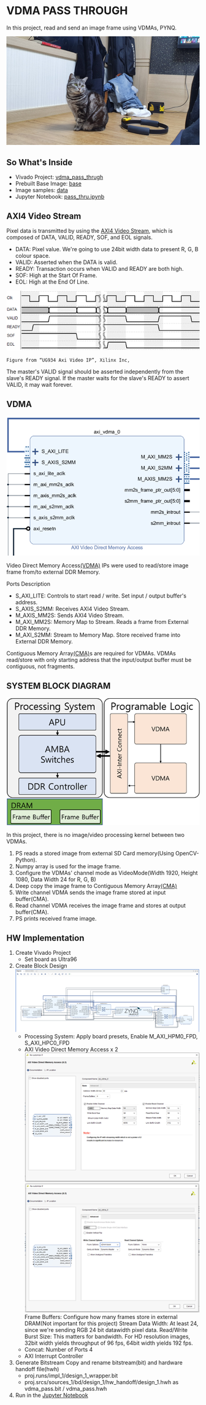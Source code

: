 # VDMA PASS THROUGH

In this project, read and send an image frame using VDMAs, PYNQ.

![Ahri](/1.VDMA_PASS_THROUGH/data/ahri1.jpg)

## So What's Inside

- Vivado Project: [vdma_pass_thrugh](/1.VDMA_PASS_THROUGH/vdma_pass_thrugh "Vivado Project")
- Prebuilt Base Image: [base](/1.VDMA_PASS_THROUGH/base "Base")
- Image samples: [data](/1.VDMA_PASS_THROUGH/data "Data")
- Jupyter Notebook: [pass_thru.ipynb](/1.VDMA_PASS_THROUGH/pass_thru.ipynb "Jupyter Notebook")

## AXI4 Video Stream

Pixel data is transmitted by using the [AXI4 Video Stream](https://www.xilinx.com/support/documentation/ip_documentation/axi_videoip/v1_0/ug934_axi_videoIP.pdf "AXI4-Video Stream"), which is composed of DATA, VALID, READY, SOF, and EOL signals.

- DATA: Pixel value. We're going to use 24bit width data to present R, G, B colour space.
- VALID: Asserted when the DATA is valid.
- READY: Transaction occurs when VALID and READY are both high.
- SOF: High at the Start Of Frame.
- EOL: High at the End Of Line.

![SOF & EOL Timing](/used_images/sof_eol.png)

    Figure from “UG934 Axi Video IP”, Xilinx Inc,

The master's VALID signal should be asserted independently from the slave's READY signal.
If the master waits for the slave's READY to assert VALID, it may wait forever.

## VDMA

![AXI_VDMA](/used_images/axi_vdma.PNG)

Video Direct Memory Access[(VDMA)](https://www.xilinx.com/support/documentation/ip_documentation/axi_vdma/v6_3/pg020_axi_vdma.pdf "AXI VDMA") IPs were used to read/store image frame from/to external DDR Memory.

Ports Description

- S_AXI_LITE: Controls to start read / write. Set input / output buffer's address.
- S_AXIS_S2MM: Receives AXI4 Video Stream.
- M_AXIS_MM2S: Sends AXI4 Video Stream.
- M_AXI_MM2S: Memory Map to Stream. Reads a frame from External DDR Memory.
- M_AXI_S2MM: Stream to Memory Map. Store received frame into External DDR Memory.

Contiguous Memory Array[(CMA)](https://pynq.readthedocs.io/en/v2.0/pynq_package/pynq.xlnk.html "CMA")s are required for VDMAs.
VDMAs read/store with only starting address that the input/output buffer must be contiguous, not fragments.

## SYSTEM BLOCK DIAGRAM

![System Block Diagram](/used_images/system_block_diagram.png)

In this project, there is no image/video processing kernel between two VDMAs.

1. PS reads a stored image from external SD Card memory(Using OpenCV-Python).
2. Numpy array is used for the image frame.
3. Configure the VDMAs' channel mode as VideoMode(Width 1920, Height 1080, Data Width 24 for R, G, B)
4. Deep copy the image frame to Contiguous Memory Array[(CMA)](https://pynq.readthedocs.io/en/v2.0/pynq_package/pynq.xlnk.html "CMA")
5. Write channel VDMA sends the image frame stored at input buffer(CMA).
6. Read channel VDMA receives the image frame and stores at output buffer(CMA).
7. PS prints received frame image.

## HW Implementation

1. Create Vivado Project
    - Set board as Ultra96
2. Create Block Design
![Block Design](/used_images/vdma_pass_thru_bd.PNG)
    - Processing System: Apply board presets, Enable M_AXI_HPM0_FPD, S_AXI_HPC0_FPD
    - AXI Video Direct Memory Access x 2
    ![VDMA-1](/used_images/vdma_pass_thru_vdma.PNG)
    ![VDMA-2](/used_images/vdma_pass_thru_vdma2.PNG)
    Frame Buffers: Configure how many frames store in external DRAM(Not important for this project)
    Stream Data Width: At least 24, since we're sending RGB 24 bit datawidth pixel data.
    Read/Write Burst Size: This matters for bandwidth. For HD resolution images, 32bit width yields throughput of 96 fps, 64bit width yields 192 fps.
    - Concat: Number of Ports 4
    - AXI Interrupt Controller
3. Generate Bitstream
Copy and rename bitstream(bit) and hardware handoff file(hwh)
    - proj.runs/impl_1/design_1_wrapper.bit
    - proj.srcs/sources_1/bd/design_1/hw_handoff/design_1.hwh
as vdma_pass.bit / vdma_pass.hwh
4. Run in the [Jupyter Notebook](/1.VDMA_PASS_THROUGH/pass_thru.ipynb "Jupyter Notebook")
